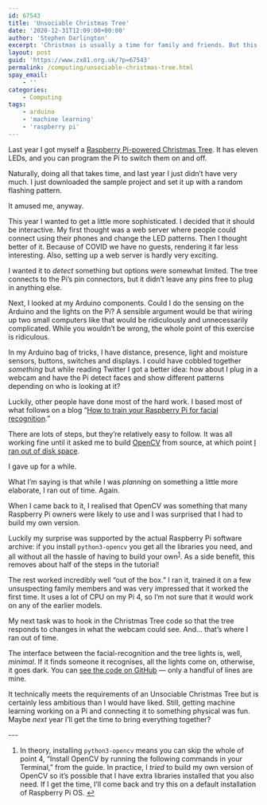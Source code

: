 ```yaml
---
id: 67543
title: 'Unsociable Christmas Tree'
date: '2020-12-31T12:09:00+00:00'
author: 'Stephen Darlington'
excerpt: 'Christmas is usually a time for family and friends. But this tree only lights up when it sees someone it recognises.'
layout: post
guid: 'https://www.zx81.org.uk/?p=67543'
permalink: /computing/unsociable-christmas-tree.html
spay_email:
    - ''
categories:
    - Computing
tags:
    - arduino
    - 'machine learning'
    - 'raspberry pi'
---
```


Last year I got myself a [Raspberry Pi-powered Christmas Tree](https://github.com/modmypi/Programmable-Xmas-Tree/). It has eleven LEDs, and you can program the Pi to switch them on and off.

Naturally, doing all that takes time, and last year I just didn’t have very much. I just downloaded the sample project and set it up with a random flashing pattern.

It amused me, anyway.

This year I wanted to get a little more sophisticated. I decided that it should be interactive. My first thought was a web server where people could connect using their phones and change the LED patterns. Then I thought better of it. Because of COVID we have no guests, rendering it far less interesting. Also, setting up a web server is hardly very exciting.

I wanted it to *detect* something but options were somewhat limited. The tree connects to the Pi’s pin connectors, but it didn’t leave any pins free to plug in anything else.

Next, I looked at my Arduino components. Could I do the sensing on the Arduino and the lights on the Pi? A sensible argument would be that wiring up two small computers like that would be ridiculously and unnecessarily complicated. While you wouldn’t be wrong, the whole point of this exercise is ridiculous.

In my Arduino bag of tricks, I have distance, presence, light and moisture sensors, buttons, switches and displays. I could have cobbled together *something* but while reading Twitter I got a better idea: how about I plug in a webcam and have the Pi detect faces and show different patterns depending on who is looking at it?

Luckily, other people have done most of the hard work. I based most of what follows on a blog “[How to train your Raspberry Pi for facial recognition](https://www.tomshardware.com/uk/how-to/raspberry-pi-facial-recognition).”

There are lots of steps, but they’re relatively easy to follow. It was all working fine until it asked me to build [OpenCV](https://opencv.org) from source, at which point [I ran out of disk space](https://twitter.com/sdarlington/status/1335295727036149760?s=21).

I gave up for a while.

What I’m saying is that while I was *planning* on something a little more elaborate, I ran out of time. Again.

When I came back to it, I realised that OpenCV was something that many Raspberry Pi owners were likely to use and I was surprised that I had to build my own version.

Luckily my surprise was supported by the actual Raspberry Pi software archive: if you install `python3-opencv` you get all the libraries you need, and all without all the hassle of having to build your own<sup>[1](#fn1-5260 "see footnote")</sup>. As a side benefit, this removes about half of the steps in the tutorial!

The rest worked incredibly well “out of the box.” I ran it, trained it on a few unsuspecting family members and was very impressed that it worked the first time. It uses a lot of CPU on my Pi 4, so I’m not sure that it would work on any of the earlier models.

My next task was to hook in the Christmas Tree code so that the tree responds to changes in what the webcam could see. And… that’s where I ran out of time.

The interface between the facial-recognition and the tree lights is, well, *minimal*. If it finds someone it recognises, all the lights come on, otherwise, it goes dark. You can [see the code on GitHub](https://github.com/sdarlington/facial_recognition/blob/christmas-tree/facial_req.py) — only a handful of lines are mine.

It technically meets the requirements of an Unsociable Christmas Tree but is certainly less ambitious than I would have liked. Still, getting machine learning working on a Pi and connecting it to something physical was fun. Maybe *next* year I’ll get the time to bring everything together?

<div class="footnotes">---

1. In theory, installing `python3-opencv` means you can skip the whole of point 4, “Install OpenCV by running the following commands in your Terminal,” from the guide. In practice, I *tried* to build my own version of OpenCV so it’s possible that I have extra libraries installed that you also need. If I get the time, I’ll come back and try this on a default installation of Raspberry Pi OS. [↩︎](#fnr1-5260 "return to article")

</div>
